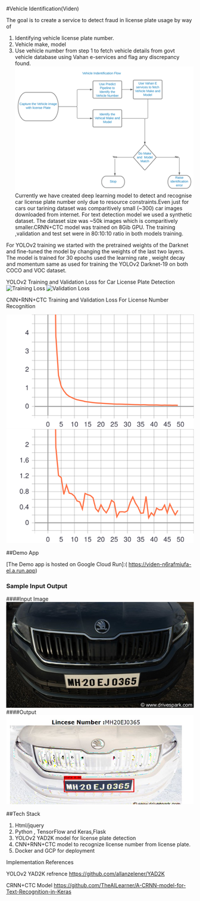 #Vehicle Identification(Viden)

The goal is to create a service to detect fraud in license plate usage by way of 
1. Identifying vehicle  license plate number.
2. Vehicle make, model 
3. Use vehicle number from step 1 to fetch vehicle details from govt vehicle database 
   using Vahan e-services and flag any discrepancy found.
   ![Evalauation Flow](img/flow.svg)                 
Currently we have created deep learning model to detect and recognise car license plate number only due to resource constraints.Even just for cars our tarining dataset was comparitively small (~300) car images downloaded from internet. For text detection model we used a synthetic dataset. The dataset size was ~50k images which is comparitively smaller.CRNN+CTC model was trained on 8Gib GPU. The training ,validation and test set were in 80:10:10 ratio in both models training. 

For YOLOv2 training we started with the pretrained weights of the Darknet and fine-tuned the model by changing the weights of the last two layers. The model is trained for 30 epochs used the learning rate , weight decay and momentum  same as used for training the YOLOv2 Darknet-19 on both COCO and VOC dataset.

YOLOv2 Training and Validation Loss for Car License Plate Detection
![Training Loss](img/loss.svg=100x)                  ![Validation Loss](img/val_loss.svg=100x100)


CNN+RNN+CTC Training and Validation Loss For License Number Recognition

![Training Loss](img/loss_CRNN.svg)                  ![Validation Loss](img/val_loss_CRNN.svg)

##Demo App

[The Demo app is hosted on Google Cloud Run]:( https://viden-n6rafmjufa-el.a.run.app)

### Sample Input Output
####Input Image
![Car Image](test_sample_img/2.jpg)
####Output 
![Car License Number ](test_sample_img/Sample_output.JPG)

##Tech Stack
1. Html/jquery
2. Python , TensorFlow and Keras,Flask
3. YOLOv2 YAD2K model for license plate detection
4. CNN+RNN+CTC model to recognize license number from license plate.
5. Docker and GCP for deployment


Implementation References


YOLOv2 YAD2K refrence https://github.com/allanzelener/YAD2K

CRNN+CTC Model https://github.com/TheAILearner/A-CRNN-model-for-Text-Recognition-in-Keras
